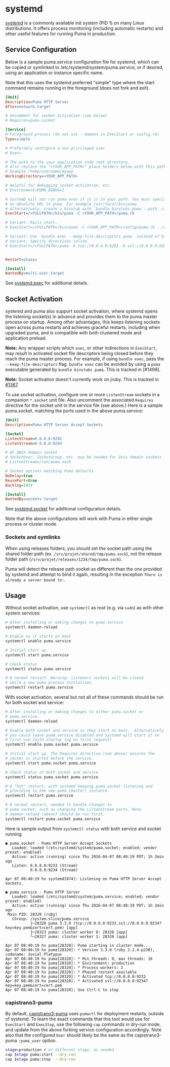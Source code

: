 # systemd

[systemd](https://www.freedesktop.org/wiki/Software/systemd/) is a
commonly available init system (PID 1) on many Linux distributions. It
offers process monitoring (including automatic restarts) and other
useful features for running Puma in production.

## Service Configuration

Below is a sample puma.service configuration file for systemd, which
can be copied or symlinked to /etc/systemd/system/puma.service, or if
desired, using an application or instance specific name.

Note that this uses the systemd preferred "simple" type where the
start command remains running in the foreground (does not fork and
exit).

~~~~ ini
[Unit]
Description=Puma HTTP Server
After=network.target

# Uncomment for socket activation (see below)
# Requires=puma.socket

[Service]
# Foreground process (do not use --daemon in ExecStart or config.rb)
Type=simple

# Preferably configure a non-privileged user
# User=

# The path to the your application code root directory.
# Also replace the "<YOUR_APP_PATH>" place holders below with this path.
# Example /home/username/myapp
WorkingDirectory=<YOUR_APP_PATH>

# Helpful for debugging socket activation, etc.
# Environment=PUMA_DEBUG=1

# SystemD will not run puma even if it is in your path. You must specify
# an absolute URL to puma. For example /usr/local/bin/puma
# Alternatively, create a binstub with `bundle binstubs puma --path ./sbin` in the WorkingDirectory
ExecStart=/<FULLPATH>/bin/puma -C <YOUR_APP_PATH>/puma.rb

# Variant: Rails start.
# ExecStart=/<FULLPATH>/bin/puma -C <YOUR_APP_PATH>/config/puma.rb ../config.ru

# Variant: Use `bundle exec --keep-file-descriptors puma` instead of binstub
# Variant: Specify directives inline.
# ExecStart=/<FULLPATH>/puma -b tcp://0.0.0.0:9292 -b ssl://0.0.0.0:9293?key=key.pem&cert=cert.pem


Restart=always

[Install]
WantedBy=multi-user.target
~~~~

See [systemd.exec](https://www.freedesktop.org/software/systemd/man/systemd.exec.html)
for additional details.

## Socket Activation

systemd and puma also support socket activation, where systemd opens
the listening socket(s) in advance and provides them to the puma
master process on startup. Among other advantages, this keeps
listening sockets open across puma restarts and achieves graceful
restarts, including when upgraded puma, and is compatible with both
clustered mode and application preload.

**Note:** Any wrapper scripts which `exec`, or other indirections in
`ExecStart`, may result in activated socket file descriptors being closed
before they reach the puma master process. For example, if using `bundle exec`,
pass the `--keep-file-descriptors` flag. `bundle exec` can be avoided by using a
`puma` executable generated by `bundle binstubs puma`. This is tracked in
[#1499].

**Note:** Socket activation doesn't currently work on jruby. This is
tracked in [#1367].

To use socket activation, configure one or more `ListenStream` sockets
in a companion `*.socket` unit file. Also uncomment the associated
`Requires` directive for the socket unit in the service file (see
above.) Here is a sample puma.socket, matching the ports used in the
above puma.service:

~~~~ ini
[Unit]
Description=Puma HTTP Server Accept Sockets

[Socket]
ListenStream=0.0.0.0:9292
ListenStream=0.0.0.0:9293

# AF_UNIX domain socket
# SocketUser, SocketGroup, etc. may be needed for Unix domain sockets
# ListenStream=/run/puma.sock

# Socket options matching Puma defaults
NoDelay=true
ReusePort=true
Backlog=1024

[Install]
WantedBy=sockets.target
~~~~

See [systemd.socket](https://www.freedesktop.org/software/systemd/man/systemd.socket.html)
for additional configuration details.

Note that the above configurations will work with Puma in either
single process or cluster mode.

### Sockets and symlinks

When using releases folders, you should set the socket path using the
shared folder path (ex. `/srv/projet/shared/tmp/puma.sock`), not the
release folder path (`/srv/projet/releases/1234/tmp/puma.sock`).

Puma will detect the release path socket as different than the one provided by
systemd and attempt to bind it again, resulting in the exception
 `There is already a server bound to:`.

## Usage

Without socket activation, use `systemctl` as root (e.g. via `sudo`) as
with other system services:

~~~~ sh
# After installing or making changes to puma.service
systemctl daemon-reload

# Enable so it starts on boot
systemctl enable puma.service

# Initial start up.
systemctl start puma.service

# Check status
systemctl status puma.service

# A normal restart. Warning: listeners sockets will be closed
# while a new puma process initializes.
systemctl restart puma.service
~~~~

With socket activation, several but not all of these commands should
be run for both socket and service:

~~~~ sh
# After installing or making changes to either puma.socket or
# puma.service.
systemctl daemon-reload

# Enable both socket and service so they start on boot.  Alternatively
# you could leave puma.service disabled and systemd will start it on
# first use (with startup lag on first request)
systemctl enable puma.socket puma.service

# Initial start up. The Requires directive (see above) ensures the
# socket is started before the service.
systemctl start puma.socket puma.service

# Check status of both socket and service.
systemctl status puma.socket puma.service

# A "hot" restart, with systemd keeping puma.socket listening and
# providing to the new puma (master) instance.
systemctl restart puma.service

# A normal restart, needed to handle changes to
# puma.socket, such as changing the ListenStream ports. Note
# daemon-reload (above) should be run first.
systemctl restart puma.socket puma.service
~~~~

Here is sample output from `systemctl status` with both service and
socket running:

~~~~
● puma.socket - Puma HTTP Server Accept Sockets
   Loaded: loaded (/etc/systemd/system/puma.socket; enabled; vendor preset: enabled)
   Active: active (running) since Thu 2016-04-07 08:40:19 PDT; 1h 2min ago
   Listen: 0.0.0.0:9233 (Stream)
           0.0.0.0:9234 (Stream)

Apr 07 08:40:19 hx systemd[874]: Listening on Puma HTTP Server Accept Sockets.

● puma.service - Puma HTTP Server
   Loaded: loaded (/etc/systemd/system/puma.service; enabled; vendor preset: enabled)
   Active: active (running) since Thu 2016-04-07 08:40:19 PDT; 1h 2min ago
 Main PID: 28320 (ruby)
   CGroup: /system.slice/puma.service
           ├─28320 puma 3.3.0 (tcp://0.0.0.0:9233,ssl://0.0.0.0:9234?key=key.pem&cert=cert.pem) [app]
           ├─28323 puma: cluster worker 0: 28320 [app]
           └─28327 puma: cluster worker 1: 28320 [app]

Apr 07 08:40:19 hx puma[28320]: Puma starting in cluster mode...
Apr 07 08:40:19 hx puma[28320]: * Version 3.3.0 (ruby 2.2.4-p230), codename: Jovial Platypus
Apr 07 08:40:19 hx puma[28320]: * Min threads: 0, max threads: 16
Apr 07 08:40:19 hx puma[28320]: * Environment: production
Apr 07 08:40:19 hx puma[28320]: * Process workers: 2
Apr 07 08:40:19 hx puma[28320]: * Phased restart available
Apr 07 08:40:19 hx puma[28320]: * Activated tcp://0.0.0.0:9233
Apr 07 08:40:19 hx puma[28320]: * Activated ssl://0.0.0.0:9234?key=key.pem&cert=cert.pem
Apr 07 08:40:19 hx puma[28320]: Use Ctrl-C to stop
~~~~

### capistrano3-puma

By default,
[capistrano3-puma](https://github.com/seuros/capistrano-puma) uses
`pumactl` for deployment restarts, outside of systemd.  To learn the
exact commands that this tool would use for `ExecStart` and
`ExecStop`, use the following `cap` commands in dry-run mode, and
update from the above forking service configuration accordingly. Note
also that the configured `User` should likely be the same as the
capistrano3-puma `:puma_user` option.

~~~~ sh
stage=production # or different stage, as needed
cap $stage puma:start --dry-run
cap $stage puma:stop  --dry-run
~~~~

[Restart]: https://www.freedesktop.org/software/systemd/man/systemd.service.html#Restart=
[#1367]: https://github.com/puma/puma/issues/1367
